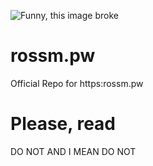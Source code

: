 ![Funny, this image broke](https://i.rossm.pw/344843.png)


# rossm.pw
Official Repo for https:rossm.pw
# Please, read
DO NOT AND I MEAN DO NOT
